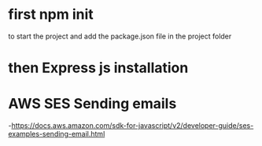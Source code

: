 # first npm init 
 to start the project and add the package.json file in the project folder

# then Express js installation



# AWS SES Sending emails 
-https://docs.aws.amazon.com/sdk-for-javascript/v2/developer-guide/ses-examples-sending-email.html